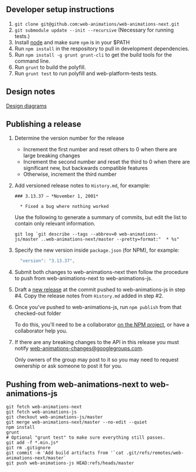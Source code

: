 ## Developer setup instructions

1. `git clone git@github.com:web-animations/web-animations-next.git`
1. `git submodule update --init --recursive` (Necessary for running tests.)
1. Install [node](https://nodejs.org/en/) and make sure `npm` is in your $PATH
1. Run `npm install` in the respository to pull in development dependencies.
1. Run `npm install -g grunt grunt-cli` to get the build tools for the command line.
1. Run `grunt` to build the polyfill.
1. Run `grunt test` to run polyfill and web-platform-tests tests.


## Design notes

[Design diagrams](https://drive.google.com/folderview?id=0B9rpPoIDv3vTNlZxOVp6a2tNa1E&usp=sharing)


## Publishing a release

1.  Determine the version number for the release

    * Increment the first number and reset others to 0 when there are large breaking changes
    * Increment the second number and reset the third to 0 when there are significant new, but backwards compatible features
    * Otherwise, increment the third number

2.  Add versioned release notes to `History.md`, for example:

        ### 3.13.37 — *November 1, 2001*

          * Fixed a bug where nothing worked

    Use the following to generate a summary of commits, but edit the list to contain only
    relevant information.

        git log `git describe --tags --abbrev=0 web-animations-js/master`..web-animations-next/master --pretty=format:"  * %s"

3.  Specify the new version inside `package.json` (for NPM), for example:

    ```js
      "version": "3.13.37",
    ```

4.  Submit both changes to web-animations-next then follow the procedure to push from web-animations-next to web-animations-js.

5.  Draft a [new release](https://github.com/web-animations/web-animations-js/releases) at the
    commit pushed to web-animations-js in step #4. Copy the release notes from `History.md`
    added in step #2.

6. Once you've pushed to web-animations-js, run `npm publish` from that checked-out folder

   To do this, you'll need to be a collaborator [on the NPM project](https://www.npmjs.com/package/web-animations-js), or have a collaborator help you.

7. If there are any breaking changes to the API in this release you must notify web-animations-changes@googlegroups.com.

   Only owners of the group may post to it so you may need to request ownership or ask someone to post it for you.

## Pushing from web-animations-next to web-animations-js

    git fetch web-animations-next
    git fetch web-animations-js
    git checkout web-animations-js/master
    git merge web-animations-next/master --no-edit --quiet
    npm install
    grunt
    # Optional "grunt test" to make sure everything still passes.
    git add -f *.min.js*
    git rm .gitignore
    git commit -m 'Add build artifacts from '`cat .git/refs/remotes/web-animations-next/master`
    git push web-animations-js HEAD:refs/heads/master